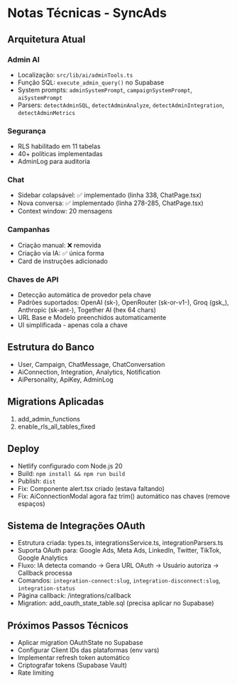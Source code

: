 # Notas Técnicas - SyncAds

## Arquitetura Atual

### Admin AI
- Localização: `src/lib/ai/adminTools.ts`
- Função SQL: `execute_admin_query()` no Supabase
- System prompts: `adminSystemPrompt`, `campaignSystemPrompt`, `aiSystemPrompt`
- Parsers: `detectAdminSQL`, `detectAdminAnalyze`, `detectAdminIntegration`, `detectAdminMetrics`

### Segurança
- RLS habilitado em 11 tabelas
- 40+ políticas implementadas
- AdminLog para auditoria

### Chat
- Sidebar colapsável: ✅ implementado (linha 338, ChatPage.tsx)
- Nova conversa: ✅ implementado (linha 278-285, ChatPage.tsx)
- Context window: 20 mensagens

### Campanhas
- Criação manual: ❌ removida
- Criação via IA: ✅ única forma
- Card de instruções adicionado

### Chaves de API
- Detecção automática de provedor pela chave
- Padrões suportados: OpenAI (sk-), OpenRouter (sk-or-v1-), Groq (gsk_), Anthropic (sk-ant-), Together AI (hex 64 chars)
- URL Base e Modelo preenchidos automaticamente
- UI simplificada - apenas cola a chave

## Estrutura do Banco
- User, Campaign, ChatMessage, ChatConversation
- AiConnection, Integration, Analytics, Notification
- AiPersonality, ApiKey, AdminLog

## Migrations Aplicadas
1. add_admin_functions
2. enable_rls_all_tables_fixed

## Deploy
- Netlify configurado com Node.js 20
- Build: `npm install && npm run build`
- Publish: `dist`
- Fix: Componente alert.tsx criado (estava faltando)
- Fix: AiConnectionModal agora faz trim() automático nas chaves (remove espaços)

## Sistema de Integrações OAuth
- Estrutura criada: types.ts, integrationsService.ts, integrationParsers.ts
- Suporta OAuth para: Google Ads, Meta Ads, LinkedIn, Twitter, TikTok, Google Analytics
- Fluxo: IA detecta comando → Gera URL OAuth → Usuário autoriza → Callback processa
- Comandos: ```integration-connect:slug```, ```integration-disconnect:slug```, ```integration-status```
- Página callback: /integrations/callback
- Migration: add_oauth_state_table.sql (precisa aplicar no Supabase)

## Próximos Passos Técnicos
- Aplicar migration OAuthState no Supabase
- Configurar Client IDs das plataformas (env vars)
- Implementar refresh token automático
- Criptografar tokens (Supabase Vault)
- Rate limiting
